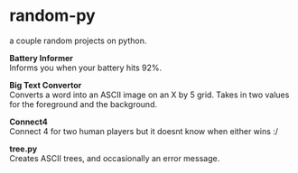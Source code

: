 # random-py
a couple random projects on python.

**Battery Informer** <br/>
Informs you when your battery hits 92%.

**Big Text Convertor** <br/>
Converts a word into an ASCII image on an X by 5 grid. Takes in two values for the foreground and the background.

**Connect4** <br/>
Connect 4 for two human players but it doesnt know when either wins :/

**tree.py** <br/>
Creates ASCII trees, and occasionally an error message.
